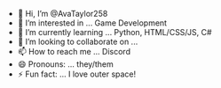 - 👋 Hi, I’m @AvaTaylor258
- 👀 I’m interested in ... Game Development
- 🌱 I’m currently learning ... Python, HTML/CSS/JS, C#
- 💞️ I’m looking to collaborate on ...
- 📫 How to reach me ... Discord
- 😄 Pronouns: ... they/them
- ⚡ Fun fact: ... I love outer space!

<!---
AvaTaylor258/AvaTaylor258 is a ✨ special ✨ repository because its `README.md` (this file) appears on your GitHub profile.
You can click the Preview link to take a look at your changes.
--->
